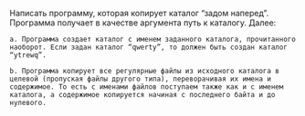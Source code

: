Написать программу, которая копирует каталог “задом наперед”. 
Программа получает в качестве аргумента путь к каталогу. Далее:
    
    a. Программа создает каталог с именем заданного каталога, прочитанного
    наоборот. Если задан каталог “qwerty”, то должен быть создан каталог
    “ytrewq”.

    b. Программа копирует все регулярные файлы из исходного каталога в
    целевой (пропуская файлы другого типа), переворачивая их имена и
    содержимое. То есть с именами файлов поступаем также как и с именем
    каталога, а содержимое копируется начиная с последнего байта и до
    нулевого.
